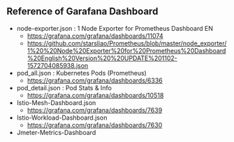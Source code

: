 ## Reference of Garafana Dashboard

- node-exporter.json : 1 Node Exporter for Prometheus Dashboard EN
  - https://grafana.com/grafana/dashboards/11074
  - https://github.com/starsliao/Prometheus/blob/master/node_exporter/1%20%20Node%20Exporter%20for%20Prometheus%20Dashboard%20English%20Version%20%20UPDATE%201102-1572704085938.json
- pod_all.json : Kubernetes Pods (Prometheus)
  - https://grafana.com/grafana/dashboards/6336
- pod_detail.json : Pod Stats & Info
  - https://grafana.com/grafana/dashboards/10518
- Istio-Mesh-Dashboard.json
  - https://grafana.com/grafana/dashboards/7639
- Istio-Workload-Dashboard.json
  - https://grafana.com/grafana/dashboards/7630
- Jmeter-Metrics-Dashboard
